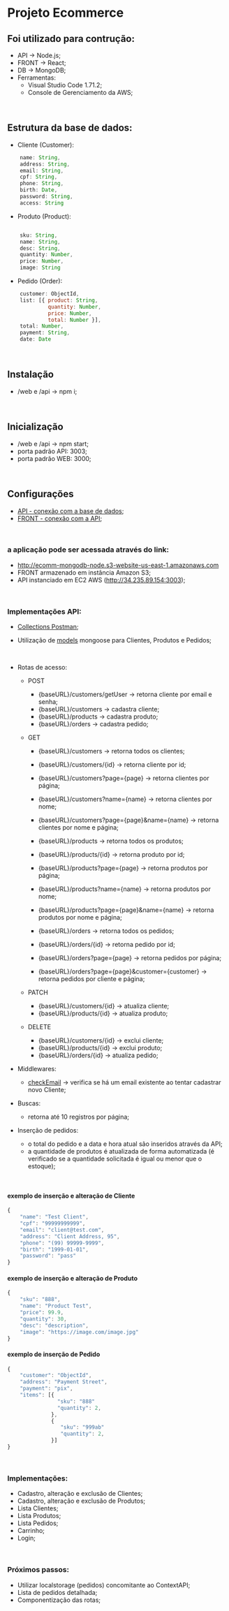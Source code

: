 # Projeto Ecommerce

## Foi utilizado para contrução:
- API -> Node.js;
- FRONT -> React;
- DB -> MongoDB;
- Ferramentas:
    - Visual Studio Code 1.71.2;
    - Console de Gerenciamento da AWS;

&nbsp;

## Estrutura da base de dados:

- Cliente (Customer):
```javascript
    name: String,
    address: String,
    email: String,
    cpf: String,
    phone: String,
    birth: Date,
    password: String,
    access: String
```

- Produto (Product):
```javascript

    sku: String,
    name: String,
    desc: String,
    quantity: Number,
    price: Number,
    image: String
```

- Pedido (Order):
```javascript
    customer: ObjectId,
    list: [{ product: String,
             quantity: Number,
             price: Number,
             total: Number }],
    total: Number,
    payment: String,
    date: Date
```

&nbsp;

## Instalação
- /web e /api -> npm i;

&nbsp;

## Inicialização
- /web e /api -> npm start;
- porta padrão API: 3003;
- porta padrão WEB: 3000;

&nbsp;

## Configurações
- [API - conexão com a base de dados](https://github.com/rtof83/ecommerce/blob/main/api/database/conn.js);
- [FRONT - conexão com a API](https://github.com/rtof83/ecommerce/blob/main/web/src/api.js);

&nbsp;

### a aplicação pode ser acessada através do link:
- http://ecomm-mongodb-node.s3-website-us-east-1.amazonaws.com
- FRONT armazenado em instância Amazon S3;
- API instanciado em EC2 AWS (http://34.235.89.154:3003);

&nbsp;

### Implementações API:
- [Collections Postman](https://github.com/rtof83/ecommerce-node-react/blob/main/samples/ecommerce.postman_collection.json);

- Utilização de [models](https://github.com/rtof83/ecommerce-node-react/tree/main/api/models) mongoose para Clientes, Produtos e Pedidos;

&nbsp;

- Rotas de acesso:

    - POST
        - {baseURL}/customers/getUser -> retorna cliente por email e senha;
        - {baseURL}/customers -> cadastra cliente;
        - {baseURL}/products -> cadastra produto;
        - {baseURL}/orders -> cadastra pedido;

    - GET
        - {baseURL}/customers -> retorna todos os clientes;
        - {baseURL}/customers/{id} -> retorna cliente por id;
        - {baseURL}/customers?page={page} -> retorna clientes por página;
        - {baseURL}/customers?name={name} -> retorna clientes por nome;
        - {baseURL}/customers?page={page}&name={name} -> retorna clientes por nome e página;

        - {baseURL}/products -> retorna todos os produtos;
        - {baseURL}/products/{id} -> retorna produto por id;
        - {baseURL}/products?page={page} -> retorna produtos por página;
        - {baseURL}/products?name={name} -> retorna produtos por nome;
        - {baseURL}/products?page={page}&name={name} -> retorna produtos por nome e página;

        - {baseURL}/orders -> retorna todos os pedidos;
        - {baseURL}/orders/{id} -> retorna pedido por id;
        - {baseURL}/orders?page={page} -> retorna pedidos por página;
        - {baseURL}/orders?page={page}&customer={customer} -> retorna pedidos por cliente e página;

    - PATCH
        - {baseURL}/customers/{id} -> atualiza cliente;
        - {baseURL}/products/{id} -> atualiza produto;

    - DELETE
        - {baseURL}/customers/{id} -> exclui cliente;
        - {baseURL}/products/{id} -> exclui produto;
        - {baseURL}/orders/{id} -> atualiza pedido;

- Middlewares:
    - [checkEmail](https://github.com/rtof83/ecommerce-node-react/blob/main/api/middlewares/checkEmail.js) -> verifica se há um email existente ao tentar cadastrar novo Cliente;

- Buscas:
    - retorna até 10 registros por página;

- Inserção de pedidos:
    - o total do pedido e a data e hora atual são inseridos através da API;
    - a quantidade de produtos é atualizada de forma automatizada (é verificado se a quantidade solicitada é igual ou menor que o estoque);

&nbsp;

#### exemplo de inserção e alteração de Cliente

```javascript
{
    "name": "Test Client",
    "cpf": "99999999999",
    "email": "client@test.com",
    "address": "Client Address, 95",
    "phone": "(99) 99999-9999",
    "birth": "1999-01-01",
    "password": "pass"
}
```

#### exemplo de inserção e alteração de Produto

```javascript
{
    "sku": "888",
    "name": "Product Test",
    "price": 99.9,
    "quantity": 30,
    "desc": "description",
    "image": "https://image.com/image.jpg"
}
```

#### exemplo de inserção de Pedido

```javascript
{
    "customer": "ObjectId",
    "address": "Payment Street",
    "payment": "pix",
    "items": [{
                "sku": "888"
                "quantity": 2,
              },
              {
                 "sku": "999ab"
                 "quantity": 2,
              }]
}
```

&nbsp;

### Implementações:
- Cadastro, alteração e exclusão de Clientes;
- Cadastro, alteração e exclusão de Produtos;
- Lista Clientes;
- Lista Produtos;
- Lista Pedidos;
- Carrinho;
- Login;

&nbsp;

### Próximos passos:
- Utilizar localstorage (pedidos) concomitante ao ContextAPI;
- Lista de pedidos detalhada;
- Componentização das rotas;
